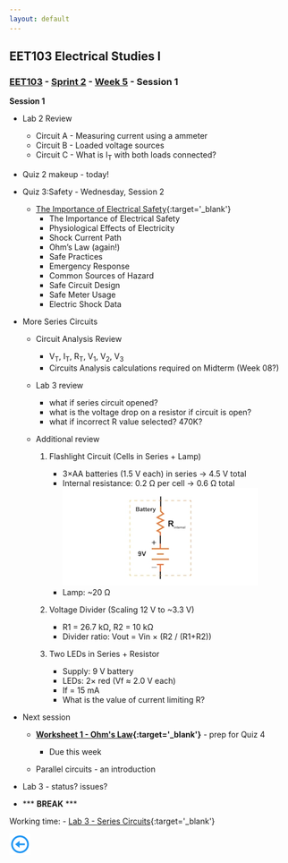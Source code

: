 ```yaml
---
layout: default
---
```


## EET103 Electrical Studies I

### [EET103](../../../) - [Sprint 2](../../) - [Week 5](../) - Session 1

**Session 1**
- Lab 2 Review 
    - Circuit A - Measuring current using a ammeter
    - Circuit B - Loaded voltage sources
    - Circuit C - What is I<sub>T</sub> with both loads connected?

- Quiz 2 makeup - today!
- Quiz 3:Safety - Wednesday, Session 2

    - [The Importance of Electrical Safety](https://www.allaboutcircuits.com/textbook/direct-current/chpt-3/importance-electrical-safety/){:target='_blank'}
        - The Importance of Electrical Safety
        - Physiological Effects of Electricity
        - Shock Current Path
        - Ohm’s Law (again!)
        - Safe Practices
        - Emergency Response
        - Common Sources of Hazard
        - Safe Circuit Design
        - Safe Meter Usage
        - Electric Shock Data


- More Series Circuits
    - Circuit Analysis Review
        - V<sub>T</sub>, I<sub>T</sub>, R<sub>T</sub>, V<sub>1</sub>, V<sub>2</sub>, V<sub>3</sub>
        - Circuits Analysis calculations required on Midterm (Week 08?)
    
    - Lab 3 review
        - what if series circuit opened?
        - what is the voltage drop on a resistor if circuit is open?
        - what if incorrect R value selected? 470K?

    - Additional review
        1. Flashlight Circuit (Cells in Series + Lamp)
            - 3×AA batteries (1.5 V each) in series → 4.5 V total
            - Internal resistance: 0.2 Ω per cell → 0.6 Ω total  ![alt text](Figure_6.webp)
            - Lamp: ~20 Ω
   

        2. Voltage Divider (Scaling 12 V to ~3.3 V)
            - R1 = 26.7 kΩ, R2 = 10 kΩ
            - Divider ratio: Vout = Vin × (R2 / (R1+R2))

        3. Two LEDs in Series + Resistor
            - Supply: 9 V battery
            - LEDs: 2× red (Vf ≈ 2.0 V each)
            - If = 15 mA
            - What is the value of current limiting R?

  
<!-- - DC Motor as a Load - revisited
    - Connect three 1.5V batteries in series
    - Use the larger SPDT switch provided to connect this source to the motor. Use you DMM to determine the switch pin out and be sure the switch is in the *OFF* position when connecting.
    - With a partner discuss the source and the load.
        - What assumptions can you make about the load current that will be drawn from the source when you energize the circuit. 
        - What assumptions can you make about the source voltage when the load is energized?
    - Using your DMM, measure the load current when the circuit is energized.
    - Using your DMM, measure the terminal voltage of the source when the circuit is energized.
    - Calculate the power dissipation of the load.
    - Why did the terminal voltage drop?
    >[AI Prompt:] - We are observing voltage drops in a series of 1.5V batteries during our experiment. Can you explain the basic model of a DC battery, including how the internal resistance (Rs) affects the output voltage? Please provide a simple circuit model and discuss how internal resistance impacts the performance, especially under load conditions.

- Use a shunt to measure load current.

![alt text](shunt_resistor.png)

    - Inspect the resistor provided by the instructor.
    - Use the guide in your kit to determine the resistance value.
    - What is the tolerance rating?
    - Measure the actual value with your ohmmeter.
    - Based on the size, what assumption can you make about the power rating of this device?
    - Place the resistor in series with the motor load. Consider this a shunt resistor. 
    - Measure the voltage drop across the resistor and determine the load current.
    - Does inserting this shunt resistor change the circuit? What improvements could be made?
     -->

- Next session  
    - **[Worksheet 1 - Ohm's Law](https://forms.office.com/Pages/ResponsePage.aspx?id=7d-nLF6sb0SVV1dHONw2EJ6w58fEsdNChe_qBQ1MBUdUOTBQMTg1MUVSTFlRUEJPVDY0UTZLUktWQS4u){:target='_blank'}** - prep for Quiz 4
        - Due this week
        
    - Parallel circuits - an introduction

- Lab 3 - status? issues?

- *** **BREAK** ***

Working time: - [Lab 3 - Series Circuits](../../../labs/l03_series_circuits/){:target='_blank'}

[![back button](../../../back_button.png)](../)